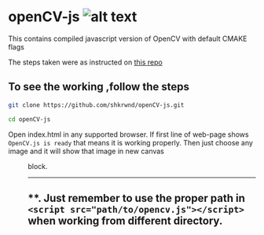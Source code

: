 # openCV-js    ![alt text](github.com/shkrwnd/openCV-js/install-opencv-3-on-ubuntu.jpg "img")
This contains compiled javascript version of OpenCV with default CMAKE flags

The steps taken were as instructed on [this repo](https://github.com/opencv/opencv/tree/master/platforms/js) 

## To see the working ,follow the steps
```bash
git clone https://github.com/shkrwnd/openCV-js.git
```
```bash
cd openCV-js
```
Open index.html in any supported browser.
If first line of web-page shows ```OpenCV.js is ready``` that means it is working properly.
Then just choose any image and it will show that image in new canvas <dir> block.
***
## **. Just remember to use the proper path in ```<script src="path/to/opencv.js"></script> ``` when working from different directory.


